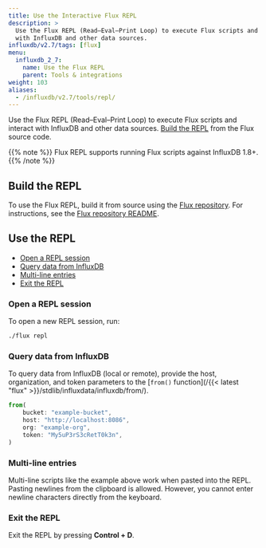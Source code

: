 ```yaml
---
title: Use the Interactive Flux REPL
description: >
  Use the Flux REPL (Read–Eval–Print Loop) to execute Flux scripts and interact
  with InfluxDB and other data sources.
influxdb/v2.7/tags: [flux]
menu:
  influxdb_2_7:
    name: Use the Flux REPL
    parent: Tools & integrations
weight: 103
aliases:
  - /influxdb/v2.7/tools/repl/
---
```


Use the Flux REPL (Read–Eval–Print Loop) to execute Flux scripts and interact with InfluxDB and other data sources.
[Build the REPL](#build-the-repl) from the Flux source code.

{{% note %}}
Flux REPL supports running Flux scripts against InfluxDB 1.8+.
{{% /note %}}

## Build the REPL

To use the Flux REPL, build it from source using the [Flux repository](https://github.com/influxdata/flux/).
For instructions, see the [Flux repository README](https://github.com/influxdata/flux/#requirements).

## Use the REPL

- [Open a REPL session](#open-a-repl-session)
- [Query data from InfluxDB](#query-data-from-influxdb)
- [Multi-line entries](#multi-line-entries)
- [Exit the REPL](#exit-the-repl)

### Open a REPL session
To open a new REPL session, run:

```sh
./flux repl
```

### Query data from InfluxDB
To query data from InfluxDB (local or remote), provide the host, organization, and token parameters
to the [`from()` function](/{{< latest "flux" >}}/stdlib/influxdata/influxdb/from/).

```js
from(
    bucket: "example-bucket",
    host: "http://localhost:8086",
    org: "example-org",
    token: "My5uP3rS3cRetT0k3n",
)
```

### Multi-line entries
Multi-line scripts like the example above work when pasted into the REPL.
Pasting newlines from the clipboard is allowed.
However, you cannot enter newline characters directly from the keyboard.

### Exit the REPL
Exit the REPL by pressing **Control + D**.
